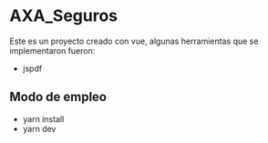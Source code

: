 # AXA_Seguros

Este es un proyecto creado con vue, algunas herramientas que se implementaron fueron:

* jspdf

## Modo de empleo
* yarn install 
* yarn dev

